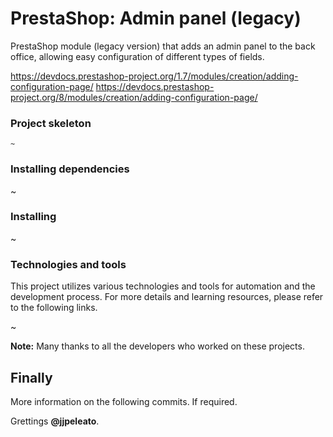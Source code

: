 # PrestaShop: Admin panel (legacy)

PrestaShop module (legacy version) that adds an admin panel to the back office, allowing easy configuration of different types of fields.

https://devdocs.prestashop-project.org/1.7/modules/creation/adding-configuration-page/
https://devdocs.prestashop-project.org/8/modules/creation/adding-configuration-page/

### Project skeleton

```
~
```

### Installing dependencies

~

### Installing

~

### Technologies and tools

This project utilizes various technologies and tools for automation and the development process. For more details and learning resources, please refer to the following links.

~

**Note:** Many thanks to all the developers who worked on these projects.

## Finally

More information on the following commits. If required.

Grettings **@jjpeleato**.
